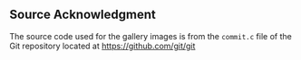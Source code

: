 ## Source Acknowledgment

The source code used for the gallery images is from the `commit.c` file of the Git repository located at https://github.com/git/git